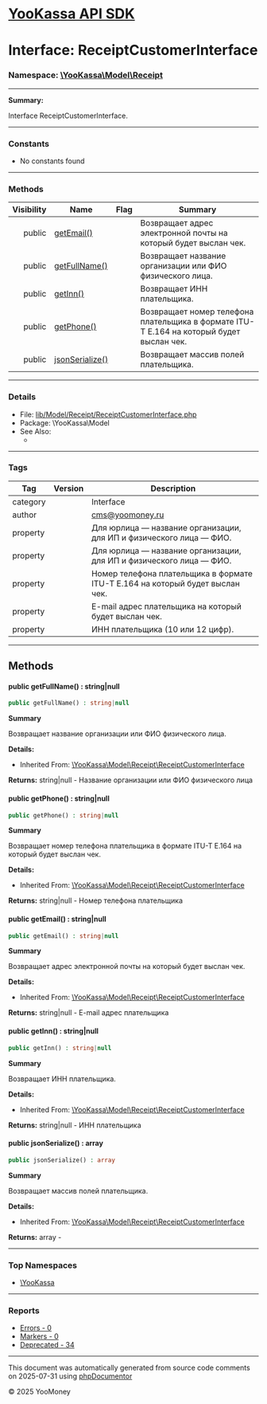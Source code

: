 # [YooKassa API SDK](../home.md)

# Interface: ReceiptCustomerInterface
### Namespace: [\YooKassa\Model\Receipt](../namespaces/yookassa-model-receipt.md)
---
**Summary:**

Interface ReceiptCustomerInterface.

---
### Constants
* No constants found

---
### Methods
| Visibility | Name | Flag | Summary |
| ----------:| ---- | ---- | ------- |
| public | [getEmail()](../classes/YooKassa-Model-Receipt-ReceiptCustomerInterface.md#method_getEmail) |  | Возвращает адрес электронной почты на который будет выслан чек. |
| public | [getFullName()](../classes/YooKassa-Model-Receipt-ReceiptCustomerInterface.md#method_getFullName) |  | Возвращает название организации или ФИО физического лица. |
| public | [getInn()](../classes/YooKassa-Model-Receipt-ReceiptCustomerInterface.md#method_getInn) |  | Возвращает ИНН плательщика. |
| public | [getPhone()](../classes/YooKassa-Model-Receipt-ReceiptCustomerInterface.md#method_getPhone) |  | Возвращает номер телефона плательщика в формате ITU-T E.164 на который будет выслан чек. |
| public | [jsonSerialize()](../classes/YooKassa-Model-Receipt-ReceiptCustomerInterface.md#method_jsonSerialize) |  | Возвращает массив полей плательщика. |

---
### Details
* File: [lib/Model/Receipt/ReceiptCustomerInterface.php](../../lib/Model/Receipt/ReceiptCustomerInterface.php)
* Package: \YooKassa\Model
* See Also:
  * [](https://yookassa.ru/developers/api)

---
### Tags
| Tag | Version | Description |
| --- | ------- | ----------- |
| category |  | Interface |
| author |  | cms@yoomoney.ru |
| property |  | Для юрлица — название организации, для ИП и физического лица — ФИО. |
| property |  | Для юрлица — название организации, для ИП и физического лица — ФИО. |
| property |  | Номер телефона плательщика в формате ITU-T E.164 на который будет выслан чек. |
| property |  | E-mail адрес плательщика на который будет выслан чек. |
| property |  | ИНН плательщика (10 или 12 цифр). |

---
## Methods
<a name="method_getFullName" class="anchor"></a>
#### public getFullName() : string|null

```php
public getFullName() : string|null
```

**Summary**

Возвращает название организации или ФИО физического лица.

**Details:**
* Inherited From: [\YooKassa\Model\Receipt\ReceiptCustomerInterface](../classes/YooKassa-Model-Receipt-ReceiptCustomerInterface.md)

**Returns:** string|null - Название организации или ФИО физического лица


<a name="method_getPhone" class="anchor"></a>
#### public getPhone() : string|null

```php
public getPhone() : string|null
```

**Summary**

Возвращает номер телефона плательщика в формате ITU-T E.164 на который будет выслан чек.

**Details:**
* Inherited From: [\YooKassa\Model\Receipt\ReceiptCustomerInterface](../classes/YooKassa-Model-Receipt-ReceiptCustomerInterface.md)

**Returns:** string|null - Номер телефона плательщика


<a name="method_getEmail" class="anchor"></a>
#### public getEmail() : string|null

```php
public getEmail() : string|null
```

**Summary**

Возвращает адрес электронной почты на который будет выслан чек.

**Details:**
* Inherited From: [\YooKassa\Model\Receipt\ReceiptCustomerInterface](../classes/YooKassa-Model-Receipt-ReceiptCustomerInterface.md)

**Returns:** string|null - E-mail адрес плательщика


<a name="method_getInn" class="anchor"></a>
#### public getInn() : string|null

```php
public getInn() : string|null
```

**Summary**

Возвращает ИНН плательщика.

**Details:**
* Inherited From: [\YooKassa\Model\Receipt\ReceiptCustomerInterface](../classes/YooKassa-Model-Receipt-ReceiptCustomerInterface.md)

**Returns:** string|null - ИНН плательщика


<a name="method_jsonSerialize" class="anchor"></a>
#### public jsonSerialize() : array

```php
public jsonSerialize() : array
```

**Summary**

Возвращает массив полей плательщика.

**Details:**
* Inherited From: [\YooKassa\Model\Receipt\ReceiptCustomerInterface](../classes/YooKassa-Model-Receipt-ReceiptCustomerInterface.md)

**Returns:** array - 




---

### Top Namespaces

* [\YooKassa](../namespaces/yookassa.md)

---

### Reports
* [Errors - 0](../reports/errors.md)
* [Markers - 0](../reports/markers.md)
* [Deprecated - 34](../reports/deprecated.md)

---

This document was automatically generated from source code comments on 2025-07-31 using [phpDocumentor](http://www.phpdoc.org/)

&copy; 2025 YooMoney